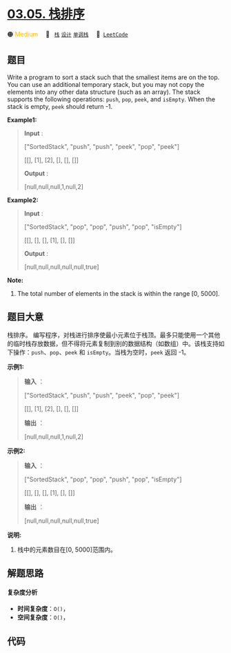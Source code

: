 # [03.05. 栈排序](https://leetcode.cn/problems/sort-of-stacks-lcci)

🟠 <font color=#ffb800>Medium</font>&emsp; 🔖&ensp; [`栈`](/tag/stack.md) [`设计`](/tag/design.md) [`单调栈`](/tag/monotonic-stack.md)&emsp; 🔗&ensp;[`LeetCode`](https://leetcode.cn/problems/sort-of-stacks-lcci)

## 题目

Write a program to sort a stack such that the smallest items are on the top.
You can use an additional temporary stack, but you may not copy the elements
into any other data structure (such as an array). The stack supports the
following operations: `push`, `pop`, `peek`, and `isEmpty`. When the stack is
empty, `peek` should return -1.

**Example1:**

> 
> 
> 
> 
> 
> **Input** : 
> 
> ["SortedStack", "push", "push", "peek", "pop", "peek"]
> 
> [[], [1], [2], [], [], []]
> 
> **Output** : 
> 
> [null,null,null,1,null,2]

**Example2:**

> 
> 
> 
> 
> 
> **Input** :  
> 
> ["SortedStack", "pop", "pop", "push", "pop", "isEmpty"]
> 
> [[], [], [], [1], [], []]
> 
> **Output** : 
> 
> [null,null,null,null,null,true]
> 
> 

**Note:**

  1. The total number of elements in the stack is within the range [0, 5000].


## 题目大意

栈排序。
编写程序，对栈进行排序使最小元素位于栈顶。最多只能使用一个其他的临时栈存放数据，但不得将元素复制到别的数据结构（如数组）中。该栈支持如下操作：`push`、`pop`、`peek`
和 `isEmpty`。当栈为空时，`peek` 返回 -1。

**示例1:**

> 
> 
> 
> 
> 
> **输入** ：
> 
> ["SortedStack", "push", "push", "peek", "pop", "peek"]
> 
> [[], [1], [2], [], [], []]
> 
> **输出** ：
> 
> [null,null,null,1,null,2]
> 
> 

**示例2:**

> 
> 
> 
> 
> 
> **输入** ： 
> 
> ["SortedStack", "pop", "pop", "push", "pop", "isEmpty"]
> 
> [[], [], [], [1], [], []]
> 
> **输出** ：
> 
> [null,null,null,null,null,true]
> 
> 

**说明:**

  1. 栈中的元素数目在[0, 5000]范围内。


## 解题思路

#### 复杂度分析

- **时间复杂度**：`O()`，
- **空间复杂度**：`O()`，

## 代码

```javascript

```